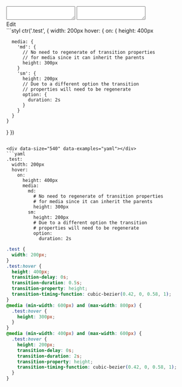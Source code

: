<div data-size="540" class="code-cont" data-example="inheritProperty-A">
    <div class="code">
        <div class="code-wrap">
            <textarea id="stylus"></textarea>
            <textarea id="css"></textarea>
            <div class="edit-code">
                <span>Edit</span>
            </div>
        </div>
    </div>
</div>

<div data-size="540" data-examples="stylus"></div>
```styl
ctr('.test', {
  width: 200px
  hover: {
    on: {
      height: 400px

      media: {
        'md': {
          // No need to regenerate of transition properties
          // for media since it can inherit the parents
          height: 300px
        }
        'sm': {
          height: 200px
          // Due to a different option the transition
          // properties will need to be regenerate
          option: {
            duration: 2s
          }
        }
      }
    }
  }
})
```

<div data-size="540" data-examples="yaml"></div>
```yaml
.test:
  width: 200px
  hover:
    on:
      height: 400px
      media:
        md:
          # No need to regenerate of transition properties
          # for media since it can inherit the parents
          height: 300px
        sm:
          height: 200px
          # Due to a different option the transition
          # properties will need to be regenerate
          option:
            duration: 2s
```

```css
.test {
  width: 200px;
}
.test:hover {
  height: 400px;
  transition-delay: 0s;
  transition-duration: 0.5s;
  transition-property: height;
  transition-timing-function: cubic-bezier(0.42, 0, 0.58, 1);
}
@media (min-width: 600px) and (max-width: 800px) {
  .test:hover {
    height: 300px;
  }
}
@media (min-width: 400px) and (max-width: 600px) {
  .test:hover {
    height: 200px;
    transition-delay: 0s;
    transition-duration: 2s;
    transition-property: height;
    transition-timing-function: cubic-bezier(0.42, 0, 0.58, 1);
  }
}
```
<div class="cf"></div>
